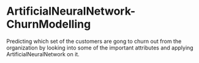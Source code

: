 # ArtificialNeuralNetwork-ChurnModelling
Predicting which set of the customers are gong to churn out from the organization by looking into some of the important attributes and applying ArtificialNeuralNetwork on it.
